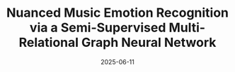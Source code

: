 ---
# Documentation: https://wowchemy.com/docs/managing-content/

title: Nuanced Music Emotion Recognition via a Semi-Supervised Multi-Relational Graph Neural Network
subtitle: ''
summary: ''
authors:
- admin
- Marta Moscati
- Yu Kinoshita 
- Richard Vogl
- Peter Knees
- Markus Schedl
- Hannah Strauss
- Marcel Zentner
- Eva Zangerle
tags: []
categories: []
date: '2025-06-11'
lastmod: 2025-06-11T08:38:33+02:00
featured: false
draft: false

# Featured image
# To use, add an image named `featured.jpg/png` to your page's folder.
# Focal points: Smart, Center, TopLeft, Top, TopRight, Left, Right, BottomLeft, Bottom, BottomRight.
image:
  caption: ''
  focal_point: ''
  preview_only: false

# Projects (optional).
#   Associate this post with one or more of your projects.
#   Simply enter your project's folder or file name without extension.
#   E.g. `projects = ["internal-project"]` references `content/project/deep-learning/index.md`.
#   Otherwise, set `projects = []`.
projects: []
publishDate: '2025-06-11T06:38:33.705018Z'
publication_types:
- '1'
abstract: ''
publication: '*Transactions of the International Society for Music Information Retrieval (8)*'
url_pdf: https://transactions.ismir.net/articles/235/files/6849475c57057.pdf
links:
- name: Link
  url: https://transactions.ismir.net/articles/10.5334/tismir.235
---